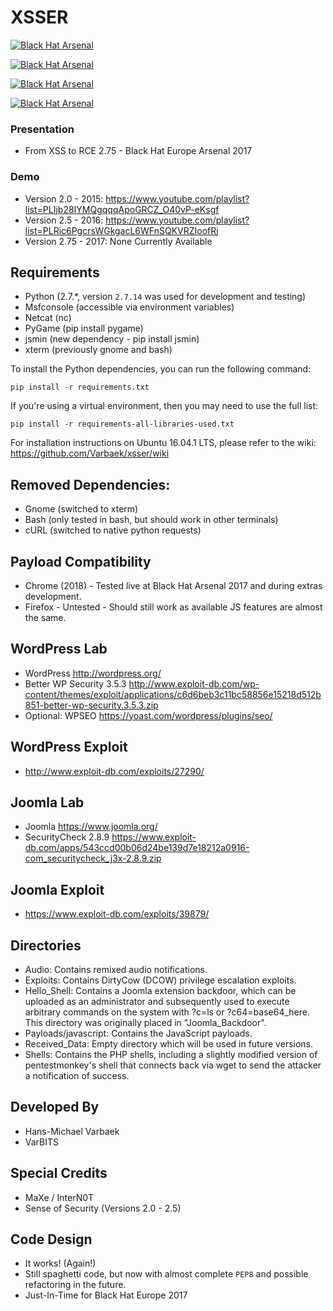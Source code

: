 XSSER
==========

<a href="https://www.blackhat.com/eu-15/arsenal.html"><img alt="Black Hat Arsenal" src="https://github.com/Varbaek/xsser/blob/master/Graphics/badges/blackhat-europe-2015.svg" /></a>

<a href="https://www.blackhat.com/eu-16/arsenal.html"><img alt="Black Hat Arsenal" src="https://github.com/Varbaek/xsser/blob/master/Graphics/badges/blackhat-europe-2016.svg" /></a>

<a href="https://www.blackhat.com/eu-17/arsenal.html"><img alt="Black Hat Arsenal" src="https://github.com/Varbaek/xsser/blob/master/Graphics/badges/blackhat-europe-2017.svg" /></a>

<a href="https://www.blackhat.com/eu-18/arsenal/schedule/index.html"><img alt="Black Hat Arsenal" src="#Not_Available_Yet" /></a>

### Presentation
* From XSS to RCE 2.75 - Black Hat Europe Arsenal 2017

### Demo
* Version 2.0  - 2015: https://www.youtube.com/playlist?list=PLIjb28IYMQgqqqApoGRCZ_O40vP-eKsgf
* Version 2.5  - 2016: https://www.youtube.com/playlist?list=PLRic6PgcrsWGkgacL6WFnSQKVRZIoofRj
* Version 2.75 - 2017: None Currently Available 

Requirements
------------
* Python (2.7.*, version `2.7.14` was used for development and testing)
* Msfconsole (accessible via environment variables)
* Netcat (nc)
* PyGame (pip install pygame)
* jsmin (new dependency - pip install jsmin)
* xterm (previously gnome and bash)

To install the Python dependencies, you can run the following command:

`pip install -r requirements.txt`

If you're using a virtual environment, then you may need to use the full list:

`pip install -r requirements-all-libraries-used.txt`

For installation instructions on Ubuntu 16.04.1 LTS, please refer to the wiki: https://github.com/Varbaek/xsser/wiki

Removed Dependencies:
------------
* Gnome (switched to xterm)
* Bash (only tested in bash, but should work in other terminals)
* cURL (switched to native python requests)

Payload Compatibility
------------
* Chrome (2018) - Tested live at Black Hat Arsenal 2017 and during extras development.
* Firefox - Untested - Should still work as available JS features are almost the same.

WordPress Lab
------------------
* WordPress http://wordpress.org/
* Better WP Security 3.5.3 http://www.exploit-db.com/wp-content/themes/exploit/applications/c6d6beb3c11bc58856e15218d512b851-better-wp-security.3.5.3.zip
* Optional: WPSEO https://yoast.com/wordpress/plugins/seo/

WordPress Exploit
------------------
* http://www.exploit-db.com/exploits/27290/

Joomla Lab
------------------
* Joomla https://www.joomla.org/
* SecurityCheck 2.8.9 https://www.exploit-db.com/apps/543ccd00b06d24be139d7e18212a0916-com_securitycheck_j3x-2.8.9.zip

Joomla Exploit
------------------
* https://www.exploit-db.com/exploits/39879/

Directories
------------
* Audio: Contains remixed audio notifications.
* Exploits: Contains DirtyCow (DCOW) privilege escalation exploits.
* Hello_Shell: Contains a Joomla extension backdoor, which can be uploaded as an administrator and 
               subsequently used to execute arbitrary commands on the system with ?c=ls or ?c64=base64_here.
               This directory was originally placed in "Joomla_Backdoor".
* Payloads/javascript: Contains the JavaScript payloads.
* Received_Data: Empty directory which will be used in future versions.
* Shells: Contains the PHP shells, including a slightly modified version of pentestmonkey's shell that 
          connects back via wget to send the attacker a notification of success.

Developed By
------------
* Hans-Michael Varbaek
* VarBITS

Special Credits
------------
* MaXe / InterN0T
* Sense of Security (Versions 2.0 - 2.5)

Code Design
-----------
* It works! (Again!)
* Still spaghetti code, but now with almost complete `PEP8` and possible refactoring in the future.
* Just-In-Time for Black Hat Europe 2017
